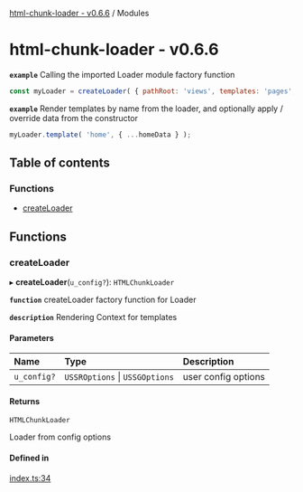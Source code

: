 [html-chunk-loader - v0.6.6](README.md) / Modules

# html-chunk-loader - v0.6.6

**`example`** Calling the imported Loader module factory function
```javascript
const myLoader = createLoader( { pathRoot: 'views', templates: 'pages', partials: 'partials' } );
```

**`example`** Render templates by name from the loader, and optionally apply / override data from the constructor
```javascript
myLoader.template( 'home', { ...homeData } );
```

## Table of contents

### Functions

- [createLoader](modules.md#createloader)

## Functions

### createLoader

▸ **createLoader**(`u_config?`): `HTMLChunkLoader`

**`function`** createLoader factory function for Loader

**`description`** Rendering Context for templates

#### Parameters

| Name | Type | Description |
| :------ | :------ | :------ |
| `u_config?` | `USSROptions` \| `USSGOptions` | user config options |

#### Returns

`HTMLChunkLoader`

Loader from config options

#### Defined in

[index.ts:34](https://github.com/abschill/html-chunk-loader/blob/9220d1f/src/loader/index.ts#L34)
